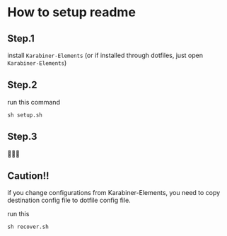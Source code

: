 # How to setup readme

## Step.1

install `Karabiner-Elements`
(or if installed through dotfiles, just open `Karabiner-Elements`)

## Step.2

run this command

```
sh setup.sh
```

## Step.3

🎉🎉🎉

## Caution!!

if you change configurations from Karabiner-Elements, you need to copy destination config file to dotfile config file.

run this

```
sh recover.sh
```
